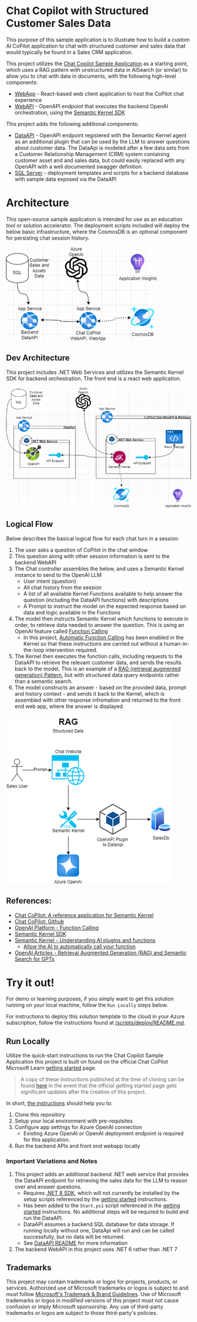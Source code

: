 # Chat Copilot with Structured Customer Sales Data

This purpose of this sample application is to illustrate how to build a custom AI CoPilot application to chat with structured customer and sales data that would typically be found in a Sales CRM application. 

This project utilizes the [Chat Copilot Sample Application](https://github.com/microsoft/chat-copilot) as a starting point, which uses a RAG pattern with unstructured data in AISearch (or similar) to allow you to chat with data in documents, with the following high-level components:

* [WebApp](./webapp/) - React-based web client application to host the CoPilot chat experience
* [WebAPI](./webapi/) - OpenAPI endpoint that executes the backend OpenAI orchestration, using the [Semantic Kernel SDK](https://github.com/microsoft/semantic-kernel)

This project adds the following additional components: 

* [DataAPI](./dataapi/) - OpenAPI endpoint registered with the Semantic Kernel agent as an additional plugin that can be used by the LLM to answer questions about customer data. The DataApi is modeled after a few data sets from a Customer Relationship Management (CRM) system containing customer asset and and sales data, but could easily replaced with any OpenAPI with a well documented swagger definition.
* [SQL Server](./scripts/deploy/database/sqlserver/) - deployment templates and scripts for a backend database with sample data exposed via the DataAPI

# Architecture
This open-source sample application is intended for use as an education tool or solution accelerator. The deployment scripts included will deploy the below basic infrastructure, where the CosmosDB is an optional component for persisting chat session history. 

![Basic Deployed Infrastructure](./docs/ChatWithSalesData_Basic_Infra.png)

## Dev Architecture

This project includes .NET Web Services and utilizes the Semantic Kernel SDK for backend orchestration. The front end is a react web application.

![Development Architecture](./docs/ChatWithSalesData_Dev-Architecture.png)

## Logical Flow

Below describes the basical logical flow for each chat turn in a session:

1. The user asks a question of CoPilot in the chat window
2. This question along with other session information is sent to the backend WebAPI
3. The Chat controller assembles the below, and uses a Semantic Kernel instance to send to the OpenAI LLM
    * User intent (question)
    * All chat history from the session
    * A list of all available Kernel Functions available to help answer the question (including the DataAPI functions) with descriptions
    * A Prompt to instruct the model on the expected response based on data and logic available in the Functions
4. The model then instructs Semantic Kernel which functions to execute in order, to retrieve data needed to answer the question. This is using an OpenAI feature called [Function Calling](https://platform.openai.com/docs/guides/function-calling)
    * In this project, [Automatic Function Calling](https://learn.microsoft.com/en-us/semantic-kernel/agents/plugins/using-the-kernelfunction-decorator?tabs=Csharp#allow-the-ai-to-automatically-call-your-function) has been enabled in the Kernel so that these instructions are carried out without a human-in-the-loop intervention required. 
5. The Kernel then executes the function calls, including requests to the DataAPI to retrieve the relevant customer data, and sends the results back to the model. This is an example of a [RAG (retrieval augmented generation) Pattern](https://help.openai.com/en/articles/8868588-retrieval-augmented-generation-rag-and-semantic-search-for-gpts), but with structured data query endpoints rather than a semantic search. 
6. The model constructs an answer - based on the provided data, prompt and history  context - and sends it back to the Kernel, which is assembled with other response infromation and returned to the front end web app, where the answer is displayed. 

![Application Logical Flow](./docs/Logical%20Flow.drawio.png)

## References:
* [Chat CoPilot: A reference application for Semantic Kernel](https://learn.microsoft.com/en-us/semantic-kernel/chat-copilot/)
* [Chat CoPilot: Github](https://github.com/microsoft/chat-copilot)
* [OpenAI Platform - Function Calling](https://platform.openai.com/docs/guides/function-calling)
* [Semantic Kernel SDK](https://github.com/microsoft/semantic-kernel)
* [Semantic Kernel - Understanding AI plugins and functions](https://learn.microsoft.com/en-us/semantic-kernel/agents/plugins)
    * [Allow the AI to automatically call your function](https://learn.microsoft.com/en-us/semantic-kernel/agents/plugins/using-the-kernelfunction-decorator?tabs=Csharp#allow-the-ai-to-automatically-call-your-function)
* [OpenAI Articles - Retrieval Augmented Generation (RAG) and Semantic Search for GPTs](https://help.openai.com/en/articles/8868588-retrieval-augmented-generation-rag-and-semantic-search-for-gpts)

# Try it out!

For demo or learning purposes, if you simply want to get this solution running on your local machine, follow the `Run Locally` steps below. 

For instructions to deploy this solution template to the cloud in your Azure subscription, follow the instructions found at [/scripts/deploy/README.md](./scripts/deploy/README.md). 

## Run Locally

Utilize the quick-start instructions to run the Chat Copilot Sample Application this project is built on found on the official Chat CoPilot Microsoft Learn [getting started](https://learn.microsoft.com/semantic-kernel/chat-copilot/getting-started) page.

> A copy of these instructions published at the time of cloning can be found [here](/docs/ChatCoPilotQuickStart_May2024.md) in the event that the official getting started page gets significant updates after the creation of this project.

In short, [the instructions](https://learn.microsoft.com/semantic-kernel/chat-copilot/getting-started) should help you to:

1. Clone this repository
2. Setup your local environment with pre-requisites
3. Configure app settings for Azure OpenAI connection
    * Existing Azure OpenAI or OpenAI deployment endpoint is required for this application.
4. Run the backend APIs and front end webapp locally

### Important Variations and Notes

1. This project adds an additional backend .NET web service that provides the DataAPI endpoint for retrieving the sales data for the LLM to reason over and answer questions. 
    * Requires [.NET 8 SDK](https://dotnet.microsoft.com/en-us/download/dotnet/8.0), which will not currently be installed by the setup scripts referenced by the [getting started](https://learn.microsoft.com/semantic-kernel/chat-copilot/getting-started) instructions.
    * Has been added to the `Start.ps1` script referenced in the [getting started](https://learn.microsoft.com/semantic-kernel/chat-copilot/getting-started) instructions. No additional steps will be required to build and run the DataAPI. 
    * DataAPI assumes a backend SQL database for data storage. If running locally without one, DataApi will run and can be called successfully, but no data will be returned.
    * See [DataAPI README](./dataapi/README.md) for more information
2. The backend WebAPI in this project uses .NET 6 rather than .NET 7 

## Trademarks

This project may contain trademarks or logos for projects, products, or services. Authorized use of Microsoft
trademarks or logos is subject to and must follow
[Microsoft's Trademark & Brand Guidelines](https://www.microsoft.com/en-us/legal/intellectualproperty/trademarks/usage/general).
Use of Microsoft trademarks or logos in modified versions of this project must not cause confusion or imply Microsoft sponsorship.
Any use of third-party trademarks or logos are subject to those third-party's policies.
